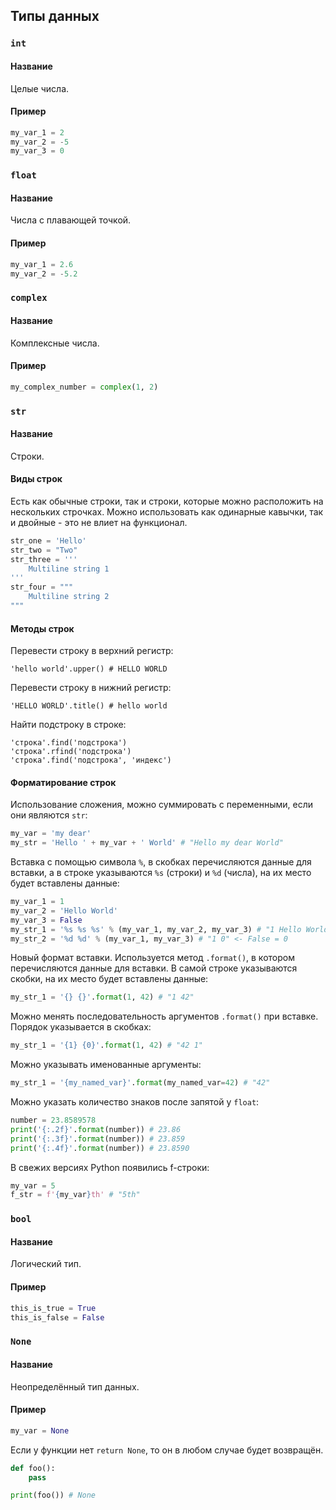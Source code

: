 ## Типы данных

### `int`
#### Название
Целые числа.
#### Пример 
```python
my_var_1 = 2
my_var_2 = -5
my_var_3 = 0
```

### `float`
#### Название
Числа с плавающей точкой.
#### Пример
```python
my_var_1 = 2.6
my_var_2 = -5.2
```

### `complex`
#### Название
Комплексные числа.
#### Пример
```python
my_complex_number = complex(1, 2)
```

### `str`
#### Название
Строки.
#### Виды строк
Есть как обычные строки, так и строки, которые можно расположить на нескольких строчках.
Можно использовать как одинарные кавычки, так и двойные - это не влиет на функционал.
```python
str_one = 'Hello'
str_two = "Two"
str_three = '''
    Multiline string 1
'''
str_four = """
    Multiline string 2
"""
```
#### Методы строк
Перевести строку в верхний регистр:
```python3
'hello world'.upper() # HELLO WORLD
```
Перевести строку в нижний регистр:
```python3
'HELLO WORLD'.title() # hello world
```
Найти подстроку в строке:
```python3
'строка'.find('подстрока')
'строка'.rfind('подстрока')
'строка'.find('подстрока', 'индекс')
```
#### Форматирование строк
Использование сложения, можно суммировать с переменными, если они являются `str`:
```python
my_var = 'my dear'
my_str = 'Hello ' + my_var + ' World' # "Hello my dear World"
```
Вставка с помощью символа `%`, в скобках перечисляются данные для вставки, а в строке
указываются `%s` (строки) и `%d` (числа), на их место будет вставлены данные:
```python
my_var_1 = 1
my_var_2 = 'Hello World'
my_var_3 = False
my_str_1 = '%s %s %s' % (my_var_1, my_var_2, my_var_3) # "1 Hello World False"
my_str_2 = '%d %d' % (my_var_1, my_var_3) # "1 0" <- False = 0
```
Новый формат вставки. Используется метод `.format()`, в котором перечисляются данные для вставки.
В самой строке указываются скобки, на их место будет вставлены данные:
```python
my_str_1 = '{} {}'.format(1, 42) # "1 42"
```
Можно менять последовательность аргументов `.format()` при вставке. Порядок указывается в скобках:
```python
my_str_1 = '{1} {0}'.format(1, 42) # "42 1"
```
Можно указывать именованные аргументы:
```python
my_str_1 = '{my_named_var}'.format(my_named_var=42) # "42"
```
Можно указать количество знаков после запятой у `float`:
```python
number = 23.8589578
print('{:.2f}'.format(number)) # 23.86 
print('{:.3f}'.format(number)) # 23.859
print('{:.4f}'.format(number)) # 23.8590 
```
В свежих версиях Python появились f-строки:
```python
my_var = 5
f_str = f'{my_var}th' # "5th"
```

### `bool`
#### Название
Логический тип.
#### Пример
```python
this_is_true = True
this_is_false = False
```

### `None`
#### Название
Неопределённый тип данных.
#### Пример
```python
my_var = None
```
Если у функции нет `return None`, то он в любом случае будет возвращён.
```python
def foo():
    pass

print(foo()) # None
```
